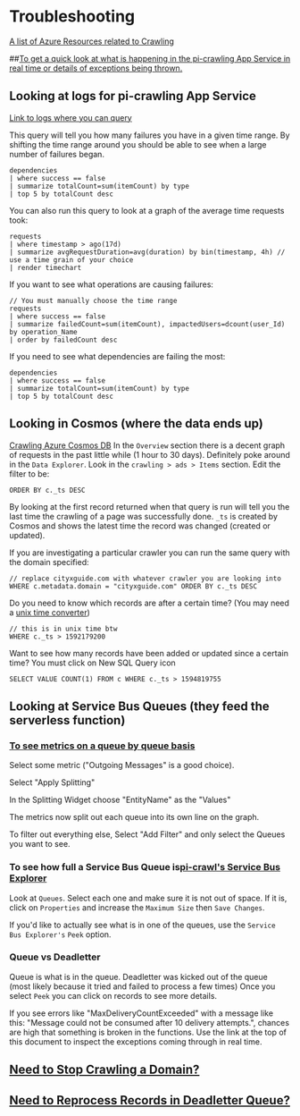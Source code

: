 # Troubleshooting

[A list of Azure Resources related to Crawling](https://portal.azure.com/#@seattleagainstslavery.org/resource/subscriptions/eb3b9f64-5569-4792-90ad-7c5a3954c142/resourceGroups/crawling/overview)

##[To get a quick look at what is happening in the pi-crawling App Service in real time or details of exceptions being thrown.](https://portal.azure.com/#blade/AppInsightsExtension/QuickPulseBladeV2/ComponentId/%7B%22Name%22%3A%22pi-crawling%22%2C%22SubscriptionId%22%3A%22eb3b9f64-5569-4792-90ad-7c5a3954c142%22%2C%22ResourceGroup%22%3A%22crawling%22%7D/ResourceId/%2Fsubscriptions%2Feb3b9f64-5569-4792-90ad-7c5a3954c142%2FresourceGroups%2Fcrawling%2Fproviders%2Fmicrosoft.insights%2Fcomponents%2Fpi-crawling)

## Looking at logs for pi-crawling App Service
[Link to logs where you can query](https://portal.azure.com/#@seattleagainstslavery.org/resource/subscriptions/eb3b9f64-5569-4792-90ad-7c5a3954c142/resourceGroups/crawling/providers/Microsoft.Web/sites/pi-crawling/appInsightsQueryLogs)

This query will tell you how many failures you have in a given time range. By shifting the time range around you should be able to see when a large number of failures began.
```
dependencies
| where success == false
| summarize totalCount=sum(itemCount) by type
| top 5 by totalCount desc
```

You can also run this query to look at a graph of the average time requests took:
```
requests
| where timestamp > ago(17d)
| summarize avgRequestDuration=avg(duration) by bin(timestamp, 4h) // use a time grain of your choice
| render timechart
```

If you want to see what operations are causing failures:
```
// You must manually choose the time range
requests
| where success == false
| summarize failedCount=sum(itemCount), impactedUsers=dcount(user_Id) by operation_Name
| order by failedCount desc
```

If you need to see what dependencies are failing the most:
```
dependencies
| where success == false
| summarize totalCount=sum(itemCount) by type
| top 5 by totalCount desc
```

## Looking in Cosmos (where the data ends up)
[Crawling Azure Cosmos DB](https://portal.azure.com/#@seattleagainstslavery.org/resource/subscriptions/eb3b9f64-5569-4792-90ad-7c5a3954c142/resourceGroups/crawling/providers/Microsoft.DocumentDb/databaseAccounts/crawling/overview)
In the `Overview` section there is a decent graph of requests in the past little while (1 hour to 30 days).
Definitely poke around in the `Data Explorer`. Look in the `crawling > ads > Items` section. Edit the filter to be:
```
ORDER BY c._ts DESC
```
By looking at the first record returned when that query is run will tell you the last time the crawling of a page was successfully done. `_ts` is created by Cosmos and shows the latest time the record was changed (created or updated).

If you are investigating a particular crawler you can run the same query with the domain specified:
```
// replace cityxguide.com with whatever crawler you are looking into
WHERE c.metadata.domain = "cityxguide.com" ORDER BY c._ts DESC
```

Do you need to know which records are after a certain time? (You may need a [unix time converter](http://www.onlineconversion.com/unix_time.htm))

```
// this is in unix time btw
WHERE c._ts > 1592179200
```

Want to see how many records have been added or updated since a certain time?
You must click on New SQL Query icon

```
SELECT VALUE COUNT(1) FROM c WHERE c._ts > 1594819755
```

## Looking at Service Bus Queues (they feed the serverless function)

### [To see metrics on a queue by queue basis](https://portal.azure.com/#@seattleagainstslavery.org/resource/subscriptions/eb3b9f64-5569-4792-90ad-7c5a3954c142/resourceGroups/crawling/providers/Microsoft.ServiceBus/namespaces/pi-crawl/metrics)

Select some metric ("Outgoing Messages" is a good choice).

Select "Apply Splitting"

In the Splitting Widget choose "EntityName" as the "Values"

The metrics now split out each queue into its own line on the graph.

To filter out everything else, Select "Add Filter" and only select the Queues you want to see.

### To see how full a Service Bus Queue is[pi-crawl's Service Bus Explorer](https://portal.azure.com/#@seattleagainstslavery.org/resource/subscriptions/eb3b9f64-5569-4792-90ad-7c5a3954c142/resourceGroups/crawling/providers/Microsoft.ServiceBus/namespaces/pi-crawl/queues)

Look at `Queues`.
Select each one and make sure it is not out of space. If it is, click on `Properties` and increase the `Maximum Size` then `Save Changes`.

If you'd like to actually see what is in one of the queues, use the `Service Bus Explorer's` `Peek` option.

### Queue vs Deadletter
Queue is what is in the queue.
Deadletter was kicked out of the queue (most likely because it tried and failed to process a few times)
Once you select `Peek` you can click on records to see more details.

If you see errors like "MaxDeliveryCountExceeded" with a message like this: "Message could not be consumed after 10 delivery attempts.", chances are high that something is broken in the functions. Use the link at the top of this document to inspect the exceptions coming through in real time.

## [Need to Stop Crawling a Domain?](./ops/disable-site.md)

## [Need to Reprocess Records in Deadletter Queue?](./ops/reprocess-queue.md)
